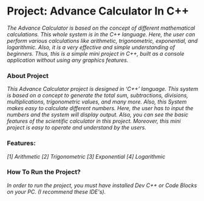 # Project: Advance Calculator In C++
*The Advance Calculator is based on the concept of different mathematical calculations. This whole system is in the C++ language. Here, the user can perform various calculations like arithmetic, trigonometric, exponential, and logarithmic. Also, it is a very effective and simple understanding of beginners. Thus, this is a simple mini project in C++, built as a console application without using any graphics features.*

### About Project
*This Advance Calculator project is designed in ‘C++’ language. This system is based on a concept to generate the total sum, subtractions, divisions, multiplications, trigonometric values, and many more. Also, this System makes easy to calculate different numbers. Here, the user has to input the numbers and the system will display output. Also, you can see the basic features of the scientific calculator in this project. Moreover, this mini project is easy to operate and understand by the users.* 

### Features:
*[1] Arithmetic
[2] Trigonometric
[3] Exponential
[4] Logarithmic*

### How To Run the Project?
*In order to run the project, you must have installed Dev C++ or Code Blocks on your PC. (I recommend these IDE's).*
